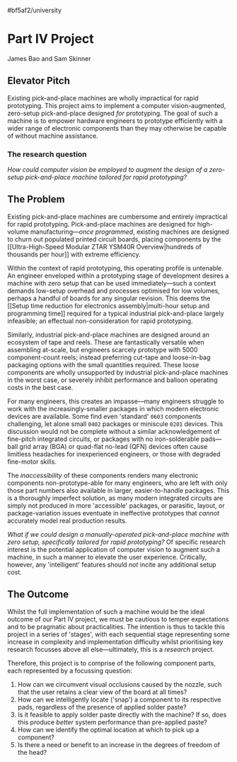 #bf5af2/university 

# Part IV Project

James Bao and Sam Skinner

## Elevator Pitch

Existing pick-and-place machines are wholly impractical for rapid prototyping. This project aims to implement a computer vision-augmented, zero-setup pick-and-place designed *for* prototyping. The goal of such a machine is to empower hardware engineers to prototype efficiently with a wider range of electronic components than they may otherwise be capable of without machine assistance.

### The research question

*How could computer vision be employed to augment the design of a zero-setup pick-and-place machine tailored for rapid prototyping?*

## The Problem

Existing pick-and-place machines are cumbersome and entirely impractical for rapid prototyping. Pick-and-place machines are designed for high-volume manufacturing—*once programmed*, existing machines are designed to churn out populated printed circuit boards, placing components by the [[Ultra-High-Speed Modular ZTAR YSM40R Overview|hundreds of thousands per hour]] with extreme efficiency.

Within the context of rapid prototyping, this operating profile is untenable. An
engineer enveloped within a prototyping stage of development desires a machine
with zero setup that can be used immediately—such a context demands low-setup
overhead and processes optimised for low volumes, perhaps a handful of boards
for any singular revision. This deems the [[Setup time reduction for electronics assembly|multi-hour setup and programming time]] required for a typical industrial pick-and-place largely infeasible; an effectual non-consideration for rapid prototyping.

Similarly, industrial pick-and-place machines are designed around an ecosystem of tape and reels. These are fantastically versatile when assembling at-scale, but engineers scarcely prototype with 5000 component-count reels; instead preferring cut-tape and loose-in-bag packaging options with the small quantities required. These loose components are wholly unsupported by industrial pick-and-place machines in the worst case, or severely inhibit performance and balloon operating costs in the best case.

For many engineers, this creates an impasse—many engineers struggle to work with the increasingly-smaller packages in which modern electronic devices are available. Some find even 'standard' `0603` components challenging, let alone small `0402` packages or miniscule `0201` devices. This discussion would not be complete without a similar acknowledgement of fine-pitch integrated circuits, or packages with no iron-solderable pads—ball grid array (BGA) or quad-flat no-lead (QFN) devices often cause limitless headaches for inexperienced engineers, or those with degraded fine-motor skills.

The *inaccessibility* of these components renders many electronic components non-prototype-able for many engineers, who are left with only those part numbers also available in larger, easier-to-handle packages. This is a thoroughly imperfect solution, as many modern integrated circuits are simply not produced in more 'accessible' packages, or parasitic, layout, or package-variation issues eventuate in ineffective prototypes that *cannot* accurately model real production results.

*What if we could design a manually-operated pick-and-place machine with zero setup, specifically tailored for rapid prototyping?* Of specific research interest is the potential application of computer vision to augment such a machine, in such a manner to elevate the user experience. Critically, however, any 'intelligent' features should *not* incite any additional setup cost.

## The Outcome

Whilst the full implementation of such a machine would be the ideal outcome of our Part IV project, we must be cautious to temper expectations and to be pragmatic about practicalities. The intention is thus to tackle this project in a series of 'stages', with each sequential stage representing some increase in complexity and implementation difficulty whilst prioritising key research focusses above all else—ultimately, this is a *research* project.

Therefore, this project is to comprise of the following component parts, each represented by a focussing question:
1. How can we circumvent visual occlusions caused by the nozzle, such that the user retains a clear view of the board at all times?
2. How can we intelligently locate ('snap') a component to its respective pads, regardless of the presence of applied solder paste?
3. Is it feasible to apply solder paste directly with the machine? If so, does this produce *better* system performance than pre-applied paste?
4. How can we identify the optimal location at which to pick up a component?
5. Is there a need or benefit to an increase in the degrees of freedom of the head?
